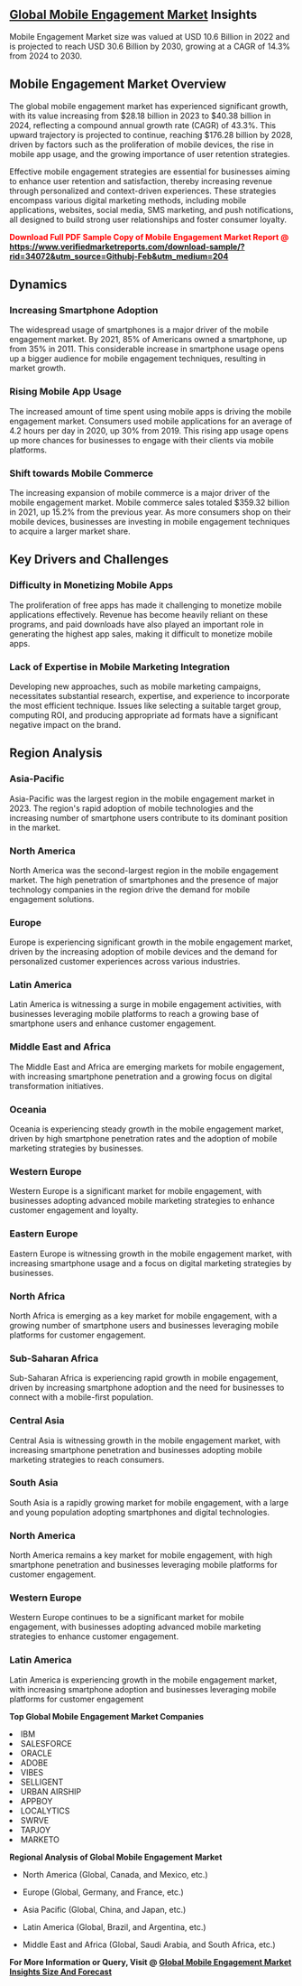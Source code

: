 <h2><a href="https://www.verifiedmarketreports.com/download-sample/?rid=34072&amp;utm_source=Githubj&amp;utm_medium=204" target="_blank">Global Mobile Engagement Market</a> Insights</h2><p>Mobile Engagement Market size was valued at USD 10.6 Billion in 2022 and is projected to reach USD 30.6 Billion by 2030, growing at a CAGR of 14.3% from 2024 to 2030.</p><p> <h2>Mobile Engagement Market Overview</h2> <p>The global mobile engagement market has experienced significant growth, with its value increasing from $28.18 billion in 2023 to $40.38 billion in 2024, reflecting a compound annual growth rate (CAGR) of 43.3%. This upward trajectory is projected to continue, reaching $176.28 billion by 2028, driven by factors such as the proliferation of mobile devices, the rise in mobile app usage, and the growing importance of user retention strategies. </p> <p>Effective mobile engagement strategies are essential for businesses aiming to enhance user retention and satisfaction, thereby increasing revenue through personalized and context-driven experiences. These strategies encompass various digital marketing methods, including mobile applications, websites, social media, SMS marketing, and push notifications, all designed to build strong user relationships and foster consumer loyalty. </p> <p><strong><p><span class=""><span style="color: #ff0000;"><strong>Download Full PDF Sample Copy of Mobile Engagement Market Report</strong> @ </span><a href="https://www.verifiedmarketreports.com/download-sample/?rid=34072&amp;utm_source=Githubj-Feb&amp;utm_medium=204" target="_blank">https://www.verifiedmarketreports.com/download-sample/?rid=34072&amp;utm_source=Githubj-Feb&amp;utm_medium=204</a></span></p></strong></p> <h2>Dynamics</h2> <h3>Increasing Smartphone Adoption</h3> <p>The widespread usage of smartphones is a major driver of the mobile engagement market. By 2021, 85% of Americans owned a smartphone, up from 35% in 2011. This considerable increase in smartphone usage opens up a bigger audience for mobile engagement techniques, resulting in market growth. </p> <h3>Rising Mobile App Usage</h3> <p>The increased amount of time spent using mobile apps is driving the mobile engagement market. Consumers used mobile applications for an average of 4.2 hours per day in 2020, up 30% from 2019. This rising app usage opens up more chances for businesses to engage with their clients via mobile platforms. </p> <h3>Shift towards Mobile Commerce</h3> <p>The increasing expansion of mobile commerce is a major driver of the mobile engagement market. Mobile commerce sales totaled $359.32 billion in 2021, up 15.2% from the previous year. As more consumers shop on their mobile devices, businesses are investing in mobile engagement techniques to acquire a larger market share. </p> <h2>Key Drivers and Challenges</h2> <h3>Difficulty in Monetizing Mobile Apps</h3> <p>The proliferation of free apps has made it challenging to monetize mobile applications effectively. Revenue has become heavily reliant on these programs, and paid downloads have also played an important role in generating the highest app sales, making it difficult to monetize mobile apps. </p> <h3>Lack of Expertise in Mobile Marketing Integration</h3> <p>Developing new approaches, such as mobile marketing campaigns, necessitates substantial research, expertise, and experience to incorporate the most efficient technique. Issues like selecting a suitable target group, computing ROI, and producing appropriate ad formats have a significant negative impact on the brand. </p> <h2>Region Analysis</h2> <h3>Asia-Pacific</h3> <p>Asia-Pacific was the largest region in the mobile engagement market in 2023. The region's rapid adoption of mobile technologies and the increasing number of smartphone users contribute to its dominant position in the market. </p> <h3>North America</h3> <p>North America was the second-largest region in the mobile engagement market. The high penetration of smartphones and the presence of major technology companies in the region drive the demand for mobile engagement solutions. </p> <h3>Europe</h3> <p>Europe is experiencing significant growth in the mobile engagement market, driven by the increasing adoption of mobile devices and the demand for personalized customer experiences across various industries. </p> <h3>Latin America</h3> <p>Latin America is witnessing a surge in mobile engagement activities, with businesses leveraging mobile platforms to reach a growing base of smartphone users and enhance customer engagement. </p> <h3>Middle East and Africa</h3> <p>The Middle East and Africa are emerging markets for mobile engagement, with increasing smartphone penetration and a growing focus on digital transformation initiatives. </p> <h3>Oceania</h3> <p>Oceania is experiencing steady growth in the mobile engagement market, driven by high smartphone penetration rates and the adoption of mobile marketing strategies by businesses. </p> <h3>Western Europe</h3> <p>Western Europe is a significant market for mobile engagement, with businesses adopting advanced mobile marketing strategies to enhance customer engagement and loyalty. </p> <h3>Eastern Europe</h3> <p>Eastern Europe is witnessing growth in the mobile engagement market, with increasing smartphone usage and a focus on digital marketing strategies by businesses. </p> <h3>North Africa</h3> <p>North Africa is emerging as a key market for mobile engagement, with a growing number of smartphone users and businesses leveraging mobile platforms for customer engagement. </p> <h3>Sub-Saharan Africa</h3> <p>Sub-Saharan Africa is experiencing rapid growth in mobile engagement, driven by increasing smartphone adoption and the need for businesses to connect with a mobile-first population. </p> <h3>Central Asia</h3> <p>Central Asia is witnessing growth in the mobile engagement market, with increasing smartphone penetration and businesses adopting mobile marketing strategies to reach consumers. </p> <h3>South Asia</h3> <p>South Asia is a rapidly growing market for mobile engagement, with a large and young population adopting smartphones and digital technologies. </p> <h3>North America</h3> <p>North America remains a key market for mobile engagement, with high smartphone penetration and businesses leveraging mobile platforms for customer engagement. </p> <h3>Western Europe</h3> <p>Western Europe continues to be a significant market for mobile engagement, with businesses adopting advanced mobile marketing strategies to enhance customer engagement. </p> <h3>Latin America</h3> <p>Latin America is experiencing growth in the mobile engagement market, with increasing smartphone adoption and businesses leveraging mobile platforms for customer engagement</p><p><strong>Top Global Mobile Engagement Market Companies</strong></p><div data-test-id=""><p><li>IBM</li><li> SALESFORCE</li><li> ORACLE</li><li> ADOBE</li><li> VIBES</li><li> SELLIGENT</li><li> URBAN AIRSHIP</li><li> APPBOY</li><li> LOCALYTICS</li><li> SWRVE</li><li> TAPJOY</li><li> MARKETO</li></p><div><strong>Regional Analysis of&nbsp;Global Mobile Engagement Market</strong></div><ul><li dir="ltr"><p dir="ltr">North America&nbsp;(Global, Canada, and Mexico, etc.)</p></li><li dir="ltr"><p dir="ltr">Europe (Global, Germany, and France, etc.)</p></li><li dir="ltr"><p dir="ltr">Asia Pacific&nbsp;(Global, China, and Japan, etc.)</p></li><li dir="ltr"><p dir="ltr">Latin America&nbsp;(Global, Brazil, and Argentina, etc.)</p></li><li dir="ltr">Middle East and Africa&nbsp;(Global, Saudi Arabia, and South Africa, etc.)</li></ul><p><strong>For More Information or Query, Visit @&nbsp;</strong><strong><a href="https://www.verifiedmarketreports.com/product/global-mobile-engagement-market-size-and-forecast-to-2025/?utm_source=Githubj&amp;utm_medium=204" target="_blank">Global Mobile Engagement Market Insights Size And Forecast</a></strong></p></div>
